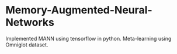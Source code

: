 # Memory-Augmented-Neural-Networks
Implemented MANN using tensorflow in python. Meta-learning using Omniglot dataset.
